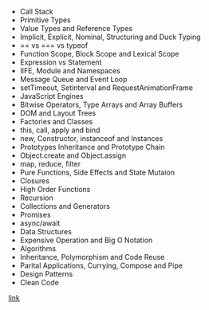 - Call Stack
- Primitive Types
- Value Types and Reference Types
- Implicit, Explicit, Nominal, Structuring and Duck Typing
- == vs === vs typeof
- Function Scope, Block Scope and Lexical Scope
- Expression vs Statement
- IIFE, Module and Namespaces
- Message Queue and Event Loop
- setTimeout, Setinterval and RequestAnimationFrame
- JavaScript Engines
- Bitwise Operators, Type Arrays and Array Buffers
- DOM and Layout Trees
- Factories and Classes
- this, call, apply and bind
- new, Constructor, instanceof and Instances
- Prototypes Inheritance and Prototype Chain
- Object.create and Object.assign
- map, reduce, filter
- Pure Functions, Side Effects and State Mutaion
- Closures
- High Order Functions
- Recursion
- Collections and Generators
- Promises
- async/await
- Data Structures
- Expensive Operation and Big O Notation
- Algorithms
- Inheritance, Polymorphism and Code Reuse
- Parital Applications, Currying, Compose and Pipe
- Design Patterns
- Clean Code

[link](https://github.com/leonardomso/33-js-concepts)
